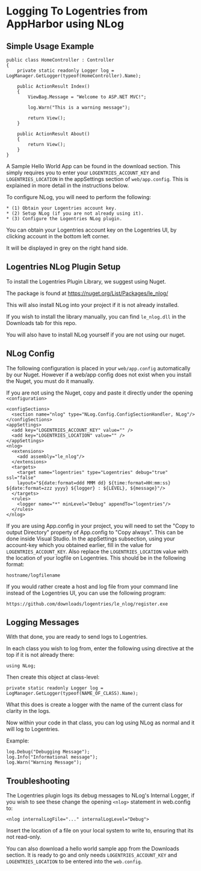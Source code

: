 Logging To Logentries from AppHarbor using NLog
========================================================

Simple Usage Example
---------------------

    public class HomeController : Controller
    {
        private static readonly Logger log = LogManager.GetLogger(typeof(HomeController).Name);

        public ActionResult Index()
        {
            ViewBag.Message = "Welcome to ASP.NET MVC!";

            log.Warn("This is a warning message");

            return View();
        }

        public ActionResult About()
        {
            return View();
        }
    }


A Sample Hello World App can be found in the download section. This simply
requires you to enter your `LOGENTRIES_ACCOUNT_KEY` and `LOGENTRIES_LOCATION`
in the appSettings section of `web/app.config`. This is explained in more
detail in the instructions below.

To configure NLog, you will need to perform the following:

    * (1) Obtain your Logentries account key.
    * (2) Setup NLog (if you are not already using it).
    * (3) Configure the Logentries NLog plugin.

You can obtain your Logentries account key on the Logentries UI, by clicking
account in the bottom left corner.

It will be displayed in grey on the right hand side.

Logentries NLog Plugin Setup
----------------------------

To install the Logentries Plugin Library, we suggest using Nuget.

The package is found at <https://nuget.org/List/Packages/le_nlog/>

This will also install NLog into your project if it is not already installed.

If you wish to install the library manually, you can find `le_nlog.dll` in the
Downloads tab for this repo.

You will also have to install NLog yourself if you are not using our nuget.

NLog Config
-----------

The following configuration is placed in your `web/app.config` automatically by
our Nuget. However if a web/app config does not exist when you install the
Nuget, you must do it manually.

If you are not using the Nuget, copy and paste it directly under the opening
`<configuration>`

    <configSections>
      <section name="nlog" type="NLog.Config.ConfigSectionHandler, NLog"/>
    </configSections>
    <appSettings>
      <add key="LOGENTRIES_ACCOUNT_KEY" value="" />
      <add key="LOGENTRIES_LOCATION" value="" />
    </appSettings>
    <nlog>
      <extensions>
        <add assembly="le_nlog"/>
      </extensions>
      <targets>
        <target name="logentries" type="Logentries" debug="true" ssl="false" 
		layout="${date:format=ddd MMM dd} ${time:format=HH:mm:ss} ${date:format=zzz yyyy} ${logger} : ${LEVEL}, ${message}"/>
      </targets>
      <rules>
        <logger name="*" minLevel="Debug" appendTo="logentries"/>
      </rules>
    </nlog>

If you are using App.config in your project, you will need to set the "Copy to
output Directory" property of App.config to "Copy always". This can be done
inside Visual Studio. In the appSettings subsection, using your account-key
which you obtained earlier, fill in the value for `LOGENTRIES_ACCOUNT_KEY`.
Also replace the `LOGENTRIES_LOCATION` value with the location of your logfile
on Logentries. This should be in the following format:
	
    hostname/logfilename
	
If you would rather create a host and log file from your command line instead
of the Logentries UI, you can use the following program:

    https://github.com/downloads/logentries/le_nlog/register.exe


Logging Messages
----------------

With that done, you are ready to send logs to Logentries.

In each class you wish to log from, enter the following using directive at the top if it is not already there:

    using NLog;

Then create this object at class-level:

    private static readonly Logger log = LogManager.GetLogger(typeof(NAME_OF_CLASS).Name);

What this does is create a logger with the name of the current class for
clarity in the logs.

Now within your code in that class, you can log using NLog as normal and it
will log to Logentries.

Example:

	log.Debug("Debugging Message");
	log.Info("Informational message");
	log.Warn("Warning Message");
	
Troubleshooting
---------------

The Logentries plugin logs its debug messages to NLog's Internal Logger, if you
wish to see these change the opening `<nlog>` statement in web.config to:

    <nlog internalLogFile="..." internalLogLevel="Debug">

Insert the location of a file on your local system to write to, ensuring that
its not read-only.

You can also download a hello world sample app from the Downloads section. It
is ready to go and only needs `LOGENTRIES_ACCOUNT_KEY` and
`LOGENTRIES_LOCATION` to be entered into the `web.config`.

